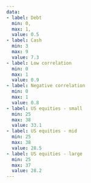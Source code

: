 ```yaml
---
data:
- label: Debt
  min: 0,
  max: 1,
  value: 0.5
- label: Cash
  min: 3
  max: 9
  value: 7.3
- label: Low correlation
  min: 0
  max: 1
  value: 0.9
- label: Negative correlation
  min: 0
  max: 1
  value: 0.8
- label: US equities - small
  min: 25
  max: 38
  value: 33.1
- label: US equities - mid
  min: 25
  max: 38
  value: 28.5
- label: US equities - large
  min: 25
  max: 37
  value: 28.2
---
```

